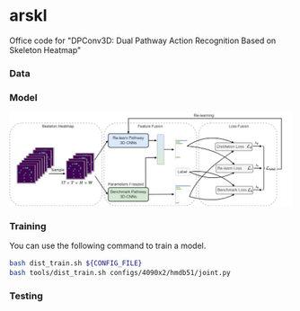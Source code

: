 # arskl

Office code for "DPConv3D: Dual Pathway Action Recognition Based on Skeleton Heatmap"

### Data



### Model
![dual_pathway.png](pic%2Fdual_pathway.png)

### Training
You can use the following command to train a model.
```bash
bash dist_train.sh ${CONFIG_FILE}
bash tools/dist_train.sh configs/4090x2/hmdb51/joint.py
```

### Testing
